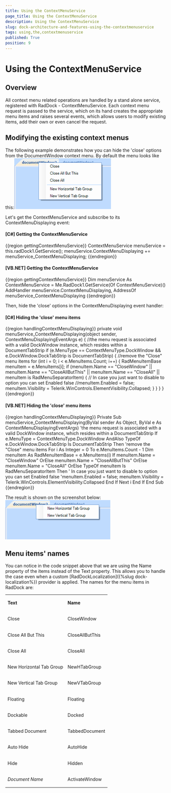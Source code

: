 ```yaml
---
title: Using the ContextMenuService
page_title: Using the ContextMenuService
description: Using the ContextMenuService
slug: dock-architecture-and-features-using-the-contextmenuservice
tags: using,the,contextmenuservice
published: True
position: 9
---
```


# Using the ContextMenuService





## Overview



All context menu related operations are handled by a stand alone service, registered with RadDock - ContextMenuService. Each context menu request is passed to the service, which on its hand creates the appropriate menu items and raises several events, which allows users to modify existing items, add their own or even cancel the request.





## Modifying the existing context menus



The following example demonstrates how you can hide the 'close' options from the DocumentWindow context menu. By default the menu looks like this:![dock-architecture-and-features-using-the-contextmenuservice 001](images/dock-architecture-and-features-using-the-contextmenuservice001.png)



Let's get the ContextMenuService and subscribe to its ContextMenuDisplaying event:

#### __[C#] Getting the ContextMenuService__

{{region gettingContextMenuService}}
	            ContextMenuService menuService = this.radDock1.GetService<ContextMenuService>();
	            menuService.ContextMenuDisplaying += menuService_ContextMenuDisplaying;
	{{endregion}}



#### __[VB.NET] Getting the ContextMenuService__

{{region gettingContextMenuService}}
	        Dim menuService As ContextMenuService = Me.RadDock1.GetService(Of ContextMenuService)()
	        AddHandler menuService.ContextMenuDisplaying, AddressOf menuService_ContextMenuDisplaying
	{{endregion}}





Then, hide the 'close' options in the ContextMenuDisplaying event handler:

#### __[C#] Hiding the 'close' menu items__

{{region handlingContextMenuDisplaying}}
	        private void menuService_ContextMenuDisplaying(object sender, ContextMenuDisplayingEventArgs e)
	        {
	            //the menu request is associated with a valid DockWindow instance, which resides within a DocumentTabStrip
	            if (e.MenuType == ContextMenuType.DockWindow &&
	                e.DockWindow.DockTabStrip is DocumentTabStrip)
	            {
	                //remove the "Close" menu items
	                for (int i = 0; i < e.MenuItems.Count; i++)
	                {
	                    RadMenuItemBase menuItem = e.MenuItems[i];
	                    if (menuItem.Name == "CloseWindow" ||
	                        menuItem.Name == "CloseAllButThis" ||
	                        menuItem.Name == "CloseAll" ||
	                        menuItem is RadMenuSeparatorItem)
	                    {
	                        // In case you just want to disable to option you can set Enabled false
	                        //menuItem.Enabled = false;
	                        menuItem.Visibility = Telerik.WinControls.ElementVisibility.Collapsed;
	                    }
	                }
	            }
	        }
	{{endregion}}



#### __[VB.NET] Hiding the 'close' menu items__

{{region handlingContextMenuDisplaying}}
	    Private Sub menuService_ContextMenuDisplaying(ByVal sender As Object, ByVal e As ContextMenuDisplayingEventArgs)
	        'the menu request is associated with a valid DockWindow instance, which resides within a DocumentTabStrip
	        If e.MenuType = ContextMenuType.DockWindow AndAlso TypeOf e.DockWindow.DockTabStrip Is DocumentTabStrip Then
	            'remove the "Close" menu items
	            For i As Integer = 0 To e.MenuItems.Count - 1
	                Dim menuItem As RadMenuItemBase = e.MenuItems(i)
	                If menuItem.Name = "CloseWindow" OrElse menuItem.Name = "CloseAllButThis" OrElse menuItem.Name = "CloseAll" OrElse TypeOf menuItem Is RadMenuSeparatorItem Then
	                    ' In case you just want to disable to option you can set Enabled false
	                    'menuItem.Enabled = false;
	                    menuItem.Visibility = Telerik.WinControls.ElementVisibility.Collapsed
	                End If
	            Next i
	        End If
	    End Sub
	{{endregion}}



The result is shown on the screenshot below:![dock-architecture-and-features-using-the-contextmenuservice 002](images/dock-architecture-and-features-using-the-contextmenuservice002.png)





## Menu items' names



You can notice in the code snippet above that we are using the Name property of the items instead of the Text property. This allows you to handle the case even when a custom [RadDockLocalization]({%slug dock-localization%}) provider is applied. The names for the menu items in RadDock are:


<table><tr><td>

<b>Text</b></td><td>

<b>Name</b></td></tr><tr><td>

Close</td><td>

CloseWindow</td></tr><tr><td>

Close All But This</td><td>

CloseAllButThis</td></tr><tr><td>

Close All</td><td>

CloseAll</td></tr><tr><td>

New Horizontal Tab Group</td><td>

NewHTabGroup</td></tr><tr><td>

New Vertical Tab Group</td><td>

NewVTabGroup</td></tr><tr><td>

Floating</td><td>

Floating</td></tr><tr><td>

Dockable</td><td>

Docked</td></tr><tr><td>

Tabbed Document</td><td>

TabbedDocument</td></tr><tr><td>

Auto Hide</td><td>

AutoHide</td></tr><tr><td>

Hide</td><td>

Hidden</td></tr><tr><td>

<i>Document Name</i></td><td>

ActivateWindow</td></tr></table>
